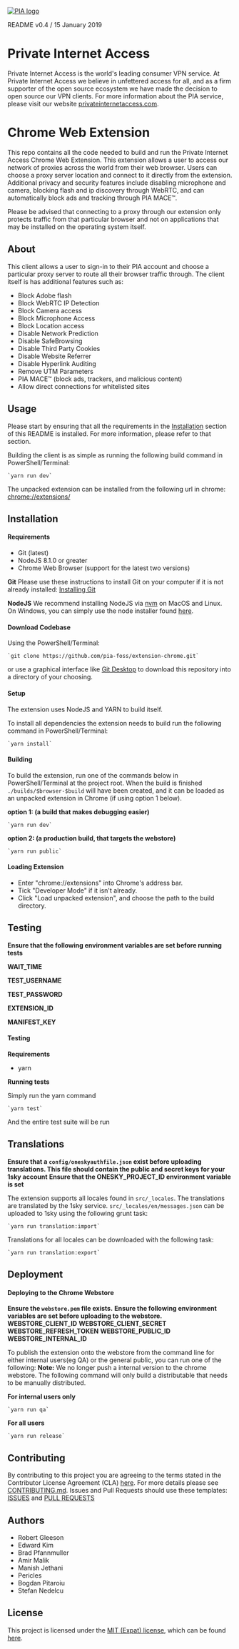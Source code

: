 [![PIA logo][pia-image]][pia-url]

README v0.4 / 15 January 2019

# Private Internet Access

Private Internet Access is the world's leading consumer VPN service. At Private Internet Access we believe in unfettered access for all, and as a firm supporter of the open source ecosystem we have made the decision to open source our VPN clients. For more information about the PIA service, please visit our website [privateinternetaccess.com](https://privateinternetaccess.com).

# Chrome Web Extension

This repo contains all the code needed to build and run the Private Internet Access Chrome Web Extension. This extension allows a user to access our network of proxies across the world from their web browser. Users can choose a proxy server location and connect to it directly from the extension. Additional privacy and security features include disabling microphone and camera, blocking flash and ip discovery through WebRTC, and can automatically block ads and tracking through PIA MACE™.

Please be advised that connecting to a proxy through our extension only protects traffic from that particular browser and not on applications that may be installed on the operating system itself.

## About

This client allows a user to sign-in to their PIA account and choose a particular proxy server to route all their browser traffic through. The client itself is has additional features such as:

- Block Adobe flash
- Block WebRTC IP Detection
- Block Camera access
- Block Microphone Access
- Block Location access
- Disable Network Prediction
- Disable SafeBrowsing
- Disable Third Party Cookies
- Disable Website Referrer
- Disable Hyperlink Auditing
- Remove UTM Parameters
- PIA MACE™ (block ads, trackers, and malicious content)
- Allow direct connections for whitelisted sites

## Usage

Please start by ensuring that all the requirements in the [Installation](#installation) section of this README is installed. For more information, please refer to that section.

Building the client is as simple as running the following build command in PowerShell/Terminal:

    `yarn run dev`

The unpacked extension can be installed from the following url in chrome: [chrome://extensions/](chrome://extensions/)

## Installation

#### Requirements

- Git (latest)
- NodeJS 8.1.0 or greater
- Chrome Web Browser (support for the latest two versions)

**Git**
Please use these instructions to install Git on your computer if it is not already installed: [Installing Git](https://gist.github.com/derhuerst/1b15ff4652a867391f03)

**NodeJS**
We recommend installing NodeJS via [nvm](https://github.com/creationix/nvm) on MacOS and Linux. On Windows, you can simply use the node installer found [here](https://nodejs.org/en/).

#### Download Codebase

Using the PowerShell/Terminal:

    `git clone https://github.com/pia-foss/extension-chrome.git`

or use a graphical interface like [Git Desktop](https://desktop.github.com/) to download this repository into a directory of your choosing.

#### Setup

The extension uses NodeJS and YARN to build itself.

To install all dependencies the extension needs to build run the following command in PowerShell/Terminal:

    `yarn install`

#### Building

To build the extension, run one of the commands below in PowerShell/Terminal at the project root. When the build is finished `./builds/$browser-$build` will have been created, and it can be loaded as an unpacked extension in Chrome (if using option 1 below).

**option 1: (a build that makes debugging easier)**

    `yarn run dev`

**option 2: (a production build, that targets the webstore)**

    `yarn run public`

#### Loading Extension

- Enter "chrome://extensions" into Chrome's address bar.
- Tick "Developer Mode" if it isn't already.
- Click "Load unpacked extension", and choose the path to the build directory.

## Testing

**Ensure that the following environment variables are set before running tests**

**WAIT_TIME**

**TEST_USERNAME**

**TEST_PASSWORD**

**EXTENSION_ID**

**MANIFEST_KEY**

#### Testing

**Requirements**

- yarn

**Running tests**

Simply run the yarn command

    `yarn test`

And the entire test suite will be run

## Translations

**Ensure that a `config/oneskyauthfile.json` exist before uploading translations. This file should contain the public and secret keys for your 1sky account**
**Ensure that the ONESKY_PROJECT_ID environment variable is set**

The extension supports all locales found in `src/_locales`. The translations are
translated by the 1sky service. `src/_locales/en/messages.json` can be uploaded to 1sky
using the following grunt task:

    `yarn run translation:import`

Translations for all locales can be downloaded with the following task:

    `yarn run translation:export`

## Deployment

#### Deploying to the Chrome Webstore

**Ensure the `webstore.pem` file exists.**
**Ensure the following environment variables are set before uploading to the webstore.**
**WEBSTORE_CLIENT_ID**
**WEBSTORE_CLIENT_SECRET**
**WEBSTORE_REFRESH_TOKEN**
**WEBSTORE_PUBLIC_ID**
**WEBSTORE_INTERNAL_ID**

To publish the extension onto the webstore from the command line for either internal
users(eg QA) or the general public, you can run one of the following:
**Note:** We no longer push a internal version to the chrome webstore. The following command will
only build a distributable that needs to be manually distributed.

**For internal users only**

    `yarn run qa`

**For all users**

    `yarn run release`

## Contributing

By contributing to this project you are agreeing to the terms stated in the Contributor License Agreement (CLA) [here](/CLA.rst). For more details please see [CONTRIBUTING.md](/.github/CONTRIBUTING.md). Issues and Pull Requests should use these templates: [ISSUES](/.github/ISSUE_TEMPLATE.md) and [PULL REQUESTS](/.github/PULL_REQUEST_TEMPLATE.md)

## Authors

- Robert Gleeson
- Edward Kim
- Brad Pfannmuller
- Amir Malik
- Manish Jethani
- Pericles
- Bogdan Pitaroiu
- Stefan Nedelcu

## License

This project is licensed under the [MIT (Expat) license](https://choosealicense.com/licenses/mit/), which can be found [here](/LICENSE).

<!-- Markdown link & img dfn's -->

[pia-image]: https://www.privateinternetaccess.com/assets/PIALogo2x-0d1e1094ac909ea4c93df06e2da3db4ee8a73d8b2770f0f7d768a8603c62a82f.png
[pia-url]: https://www.privateinternetaccess.com/
[wiki]: https://en.wikipedia.org/wiki/Private_Internet_Access
